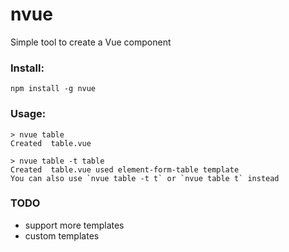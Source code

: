 # nvue

Simple tool to create a Vue component

### Install:
```npm install -g nvue```

### Usage:
```
> nvue table
Created  table.vue

> nvue table -t table
Created  table.vue used element-form-table template
You can also use `nvue table -t t` or `nvue table t` instead
```

### TODO
* support more templates
* custom templates
